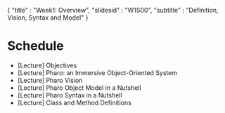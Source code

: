 {"title" : "Week1: Overview","slidesid" : "W1S00","subtitle" : "Definition, Vision, Syntax and Model"}# Schedule- \[Lecture\] Objectives- \[Lecture\] Pharo: an Immersive Object-Oriented System- \[Lecture\] Pharo Vision- \[Lecture\] Pharo Object Model in a Nutshell- \[Lecture\] Pharo Syntax in a Nutshell- \[Lecture\] Class and Method Definitions